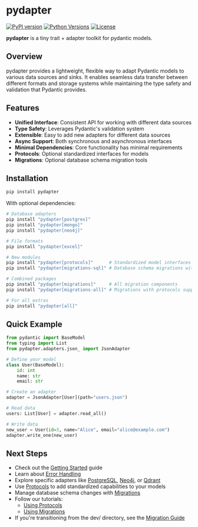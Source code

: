 # pydapter

[![PyPI version](https://badge.fury.io/py/pydapter.svg)](https://badge.fury.io/py/pydapter)
[![Python Versions](https://img.shields.io/pypi/pyversions/pydapter.svg)](https://pypi.org/project/pydapter/)
[![License](https://img.shields.io/github/license/agenticsorg/pydapter.svg)](https://github.com/agenticsorg/pydapter/blob/main/LICENSE)

**pydapter** is a tiny trait + adapter toolkit for pydantic models.

## Overview

pydapter provides a lightweight, flexible way to adapt Pydantic models to
various data sources and sinks. It enables seamless data transfer between
different formats and storage systems while maintaining the type safety and
validation that Pydantic provides.

## Features

- **Unified Interface**: Consistent API for working with different data sources
- **Type Safety**: Leverages Pydantic's validation system
- **Extensible**: Easy to add new adapters for different data sources
- **Async Support**: Both synchronous and asynchronous interfaces
- **Minimal Dependencies**: Core functionality has minimal requirements
- **Protocols**: Optional standardized interfaces for models
- **Migrations**: Optional database schema migration tools

## Installation

```bash
pip install pydapter
```

With optional dependencies:

```bash
# Database adapters
pip install "pydapter[postgres]"
pip install "pydapter[mongo]"
pip install "pydapter[neo4j]"

# File formats
pip install "pydapter[excel]"

# New modules
pip install "pydapter[protocols]"      # Standardized model interfaces
pip install "pydapter[migrations-sql]" # Database schema migrations with SQLAlchemy/Alembic

# Combined packages
pip install "pydapter[migrations]"     # All migration components
pip install "pydapter[migrations-all]" # Migrations with protocols support

# For all extras
pip install "pydapter[all]"
```

## Quick Example

```python
from pydantic import BaseModel
from typing import List
from pydapter.adapters.json_ import JsonAdapter

# Define your model
class User(BaseModel):
    id: int
    name: str
    email: str

# Create an adapter
adapter = JsonAdapter[User](path="users.json")

# Read data
users: List[User] = adapter.read_all()

# Write data
new_user = User(id=3, name="Alice", email="alice@example.com")
adapter.write_one(new_user)
```

## Next Steps

- Check out the [Getting Started](getting_started.md) guide
- Learn about [Error Handling](error_handling.md)
- Explore specific adapters like [PostgreSQL](postgres_adapter.md),
  [Neo4j](neo4j_adapter.md), or [Qdrant](qdrant_adapter.md)
- Use [Protocols](protocols.md) to add standardized capabilities to your models
- Manage database schema changes with [Migrations](migrations.md)
- Follow our tutorials:
  - [Using Protocols](tutorials/using_protocols.md)
  - [Using Migrations](tutorials/using_migrations.md)
- If you're transitioning from the dev/ directory, see the
  [Migration Guide](migration_guide.md)
